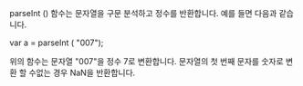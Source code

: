 
parseInt () 함수는 문자열을 구문 분석하고 정수를 반환합니다. 예를 들면 다음과 같습니다.

var a = parseInt ( "007");

위의 함수는 문자열 "007"을 정수 7로 변환합니다. 문자열의 첫 번째 문자를 숫자로 변환 할 수없는 경우 NaN을 반환합니다.